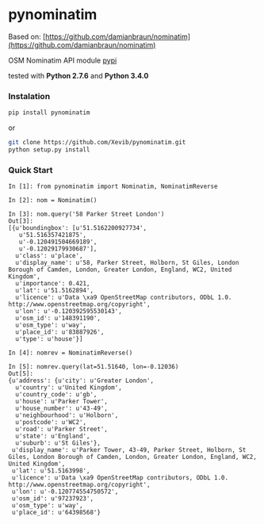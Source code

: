 pynominatim
=========

Based on:
[https://github.com/damianbraun/nominatim](https://github.com/damianbraun/nominatim)

OSM Nominatim API module
[pypi](https://pypi.python.org/pypi/nominatim)

tested with **Python 2.7.6** and **Python 3.4.0**

### Instalation

```sh
pip install pynominatim
```

or

```sh
git clone https://github.com/Xevib/pynominatim.git
python setup.py install
```

### Quick Start

```
In [1]: from pynominatim import Nominatim, NominatimReverse

In [2]: nom = Nominatim()

In [3]: nom.query('58 Parker Street London')
Out[3]: 
[{u'boundingbox': [u'51.5162200927734',
   u'51.516357421875',
   u'-0.120491504669189',
   u'-0.12029179930687'],
  u'class': u'place',
  u'display_name': u'58, Parker Street, Holborn, St Giles, London Borough of Camden, London, Greater London, England, WC2, United Kingdom',
  u'importance': 0.421,
  u'lat': u'51.5162894',
  u'licence': u'Data \xa9 OpenStreetMap contributors, ODbL 1.0. http://www.openstreetmap.org/copyright',
  u'lon': u'-0.120392595530143',
  u'osm_id': u'148391190',
  u'osm_type': u'way',
  u'place_id': u'83887926',
  u'type': u'house'}]

In [4]: nomrev = NominatimReverse()

In [5]: nomrev.query(lat=51.51640, lon=-0.12036)
Out[5]: 
{u'address': {u'city': u'Greater London',
  u'country': u'United Kingdom',
  u'country_code': u'gb',
  u'house': u'Parker Tower',
  u'house_number': u'43-49',
  u'neighbourhood': u'Holborn',
  u'postcode': u'WC2',
  u'road': u'Parker Street',
  u'state': u'England',
  u'suburb': u'St Giles'},
 u'display_name': u'Parker Tower, 43-49, Parker Street, Holborn, St Giles, London Borough of Camden, London, Greater London, England, WC2, United Kingdom',
 u'lat': u'51.5163998',
 u'licence': u'Data \xa9 OpenStreetMap contributors, ODbL 1.0. http://www.openstreetmap.org/copyright',
 u'lon': u'-0.120774554750572',
 u'osm_id': u'97237923',
 u'osm_type': u'way',
 u'place_id': u'64398568'}
 ```
